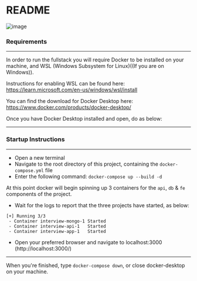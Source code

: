 # README

![image](https://github.com/lmeasures/interview/assets/52485661/ba775be6-8405-4f74-a123-8f7b1b8a6ce2)


### Requirements
---
In order to run the fullstack you will require Docker to be installed on your machine, and WSL (Windows Subsystem for Linux)((If you are on Windows)).

Instructions for enabling WSL can be found here: https://learn.microsoft.com/en-us/windows/wsl/install 

You can find the download for Docker Desktop here:
https://www.docker.com/products/docker-desktop/


Once you have Docker Desktop installed and open, do as below:

---
 
### Startup Instructions

---

- Open a new terminal 
- Navigate to the root directory of this project, containing the `docker-compose.yml` file
- Enter the following command: `docker-compose up --build -d`

At this point docker will begin spinning up 3 containers for the `api`, `db` & `fe` components of the project.

- Wait for the logs to report that the three projects have started, as below: 
```
[+] Running 3/3
 - Container interview-mongo-1 Started
 - Container interview-api-1   Started
 - Container interview-app-1   Started
```
- Open your preferred browser and navigate to localhost:3000 (http://localhost:3000/)

---
When you're finished, type `docker-compose down`, or close docker-desktop on your machine.
